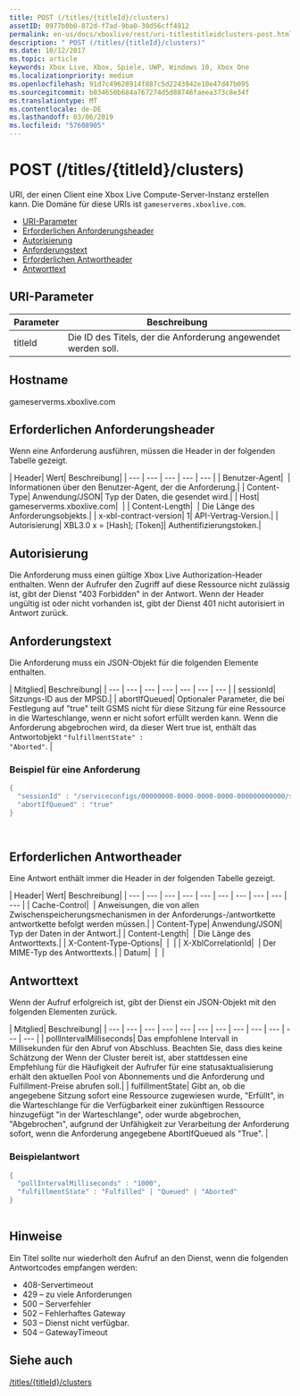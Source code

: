 ```yaml
---
title: POST (/titles/{titleId}/clusters)
assetID: 0977b0b0-872d-f7ad-9ba0-30d56cff4912
permalink: en-us/docs/xboxlive/rest/uri-titlestitleidclusters-post.html
description: " POST (/titles/{titleId}/clusters)"
ms.date: 10/12/2017
ms.topic: article
keywords: Xbox Live, Xbox, Spiele, UWP, Windows 10, Xbox One
ms.localizationpriority: medium
ms.openlocfilehash: 91d7c49628914f887c5d2243942e10e47d47b095
ms.sourcegitcommit: b034650b684a767274d5d88746faeea373c8e34f
ms.translationtype: MT
ms.contentlocale: de-DE
ms.lasthandoff: 03/06/2019
ms.locfileid: "57608905"
---
```

# <a name="post-titlestitleidclusters"></a>POST (/titles/{titleId}/clusters)
URI, der einen Client eine Xbox Live Compute-Server-Instanz erstellen kann. Die Domäne für diese URIs ist `gameserverms.xboxlive.com`.
 
  * [URI-Parameter](#ID4EX)
  * [Erforderlichen Anforderungsheader](#ID4EGB)
  * [Autorisierung](#ID4ELD)
  * [Anforderungstext](#ID4EWD)
  * [Erforderlichen Antwortheader](#ID4EZE)
  * [Antworttext](#ID4E5G)
 
<a id="ID4EX"></a>

 
## <a name="uri-parameters"></a>URI-Parameter
 
| Parameter| Beschreibung| 
| --- | --- | 
| titleId| Die ID des Titels, der die Anforderung angewendet werden soll.| 
  
<a id="ID5EG"></a>

 
## <a name="host-name"></a>Hostname

gameserverms.xboxlive.com
 
<a id="ID4EGB"></a>

 
## <a name="required-request-headers"></a>Erforderlichen Anforderungsheader
 
Wenn eine Anforderung ausführen, müssen die Header in der folgenden Tabelle gezeigt.
 
| Header| Wert| Beschreibung| 
| --- | --- | --- | --- | --- | 
| Benutzer-Agent|  | Informationen über den Benutzer-Agent, der die Anforderung.| 
| Content-Type| Anwendung/JSON| Typ der Daten, die gesendet wird.| 
| Host| gameserverms.xboxlive.com|  | 
| Content-Length|  | Die Länge des Anforderungsobjekts.| 
| x-xbl-contract-version| 1| API-Vertrag-Version.| 
| Autorisierung| XBL3.0 x = [Hash]; [Token]| Authentifizierungstoken.| 
  
<a id="ID4ELD"></a>

 
## <a name="authorization"></a>Autorisierung
 
Die Anforderung muss einen gültige Xbox Live Authorization-Header enthalten. Wenn der Aufrufer den Zugriff auf diese Ressource nicht zulässig ist, gibt der Dienst "403 Forbidden" in der Antwort. Wenn der Header ungültig ist oder nicht vorhanden ist, gibt der Dienst 401 nicht autorisiert in Antwort zurück.
  
<a id="ID4EWD"></a>

 
## <a name="request-body"></a>Anforderungstext
 
Die Anforderung muss ein JSON-Objekt für die folgenden Elemente enthalten.
 
| Mitglied| Beschreibung| 
| --- | --- | --- | --- | --- | --- | --- | 
| sessionId| Sitzungs-ID aus der MPSD.| 
| abortIfQueued| Optionaler Parameter, die bei Festlegung auf "true" teilt GSMS nicht für diese Sitzung für eine Ressource in die Warteschlange, wenn er nicht sofort erfüllt werden kann. Wenn die Anforderung abgebrochen wird, da dieser Wert true ist, enthält das Antwortobjekt <code>"fulfillmentState" : "Aborted"</code>. | 
 
<a id="ID4ERE"></a>

 
### <a name="sample-request"></a>Beispiel für eine Anforderung
 

```cpp
{
  "sessionId" : "/serviceconfigs/00000000-0000-0000-0000-000000000000/sessiontemplates/quick/session/scott1",
  "abortIfQueued" : "true"
}

      
```

   
<a id="ID4EZE"></a>

 
## <a name="required-response-headers"></a>Erforderlichen Antwortheader
 
Eine Antwort enthält immer die Header in der folgenden Tabelle gezeigt.
 
| Header| Wert| Beschreibung| 
| --- | --- | --- | --- | --- | --- | --- | --- | --- | --- | 
| Cache-Control|  | Anweisungen, die von allen Zwischenspeicherungsmechanismen in der Anforderungs-/antwortkette antwortkette befolgt werden müssen.| 
| Content-Type| Anwendung/JSON| Typ der Daten in der Antwort.| 
| Content-Length|  | Die Länge des Antworttexts.| 
| X-Content-Type-Options|  |  | 
| X-XblCorrelationId|  | Der MIME-Typ des Antworttexts.| 
| Datum|  |  | 
  
<a id="ID4E5G"></a>

 
## <a name="response-body"></a>Antworttext
 
Wenn der Aufruf erfolgreich ist, gibt der Dienst ein JSON-Objekt mit den folgenden Elementen zurück.
 
| Mitglied| Beschreibung| 
| --- | --- | --- | --- | --- | --- | --- | --- | --- | --- | --- | --- | 
| pollIntervalMilliseconds| Das empfohlene Intervall in Millisekunden für den Abruf von Abschluss. Beachten Sie, dass dies keine Schätzung der Wenn der Cluster bereit ist, aber stattdessen eine Empfehlung für die Häufigkeit der Aufrufer für eine statusaktualisierung erhält den aktuellen Pool von Abonnements und die Anforderung und Fulfillment-Preise abrufen soll.| 
| fulfillmentState| Gibt an, ob die angegebene Sitzung sofort eine Ressource zugewiesen wurde, "Erfüllt", in die Warteschlange für die Verfügbarkeit einer zukünftigen Ressource hinzugefügt "in der Warteschlange", oder wurde abgebrochen, "Abgebrochen", aufgrund der Unfähigkeit zur Verarbeitung der Anforderung sofort, wenn die Anforderung angegebene AbortIfQueued als "True". | 
 
<a id="ID4EWH"></a>

 
### <a name="sample-response"></a>Beispielantwort
 

```cpp
{
  "pollIntervalMilliseconds" : "1000",
  "fulfillmentState" : "Fulfilled" | "Queued" | "Aborted"
}
      
```

   
<a id="remarks"></a>

 
## <a name="remarks"></a>Hinweise
 
Ein Titel sollte nur wiederholt den Aufruf an den Dienst, wenn die folgenden Antwortcodes empfangen werden:
 
   * 408-Servertimeout
   * 429 – zu viele Anforderungen
   * 500 – Serverfehler
   * 502 – Fehlerhaftes Gateway
   * 503 – Dienst nicht verfügbar.
   * 504 – GatewayTimeout
   
<a id="ID4EFBAC"></a>

 
## <a name="see-also"></a>Siehe auch
 [/titles/{titleId}/clusters](uri-titlestitleidclusters.md)

  